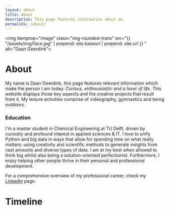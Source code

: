 ```yaml
---
layout: about
title: About
description: This page features information about me.
permalink: /about/
---
```


<img itemprop="image" class="img-rounded-trans" src="{{ "/assets/img/face.jpg" | prepend: site.baseurl | prepend: site.url }}	" alt="Daan Geerdink">

# About
My name is Daan Geerdink, this page features relevant information which make the person I am today: *Curious, enthousiastic and a lover of life.* This website displays those key aspects and the creative projects that result from it. My leisure activities comprise of videography, gymnastics and being outdoors.

### Education
I'm a master student in Chemical Engineering at TU Delft, driven by curiosity and profound interest in applied sciences & IT. I love to unify Python and big data in ways that allow for spending time on what really matters: using creativity and scientific methods to generate insights from vast amounts and diverse types of data. I am at my best when allowed to think big whilst also being a solution-oriented perfectionist. Furthermore, I enjoy helping other people thrive in their personal and professional development.

For a comprehensive overview of my professional career, check my [LinkedIn](https://www.linkedin.com/in/daan-geerdink/) page.

# Timeline